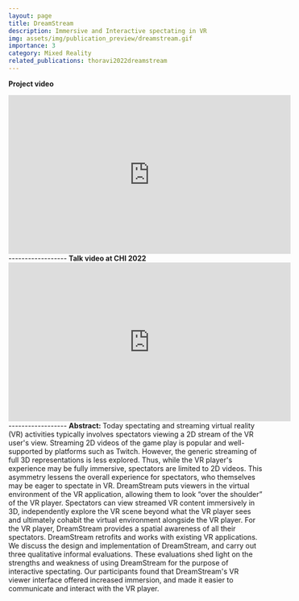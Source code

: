 ```yaml
---
layout: page
title: DreamStream
description: Immersive and Interactive spectating in VR
img: assets/img/publication_preview/dreamstream.gif
importance: 3
category: Mixed Reality
related_publications: thoravi2022dreamstream
---
```

<b> Project video </b>
<iframe width="560" height="315" src="https://www.youtube.com/embed/TX-nTcRY7gE?si=J7Vono1WKmBhpYfX" title="YouTube video player" frameborder="0" allow="accelerometer; autoplay; clipboard-write; encrypted-media; gyroscope; picture-in-picture; web-share" allowfullscreen></iframe>
------------------
<b> Talk video at CHI 2022</b>
<iframe width="560" height="315" src="https://www.youtube.com/embed/NSkYi8Fi0jg?si=cODjJLnUfqQ1kezx" title="YouTube video player" frameborder="0" allow="accelerometer; autoplay; clipboard-write; encrypted-media; gyroscope; picture-in-picture; web-share" allowfullscreen></iframe>
------------------
<b> Abstract: </b>
Today spectating and streaming virtual reality (VR) activities typically involves spectators viewing a 2D stream of the VR user's view. Streaming 2D videos of the game play is popular and well-supported by platforms such as Twitch. However, the generic streaming of full 3D representations is less explored. Thus, while the VR player's experience may be fully immersive, spectators are limited to 2D videos. This asymmetry lessens the overall experience for spectators, who themselves may be eager to spectate in VR. DreamStream puts viewers in the virtual environment of the VR application, allowing them to look “over the shoulder” of the VR player. Spectators can view streamed VR content immersively in 3D, independently explore the VR scene beyond what the VR player sees and ultimately cohabit the virtual environment alongside the VR player. For the VR player, DreamStream provides a spatial awareness of all their spectators. DreamStream retrofits and works with existing VR applications. We discuss the design and implementation of DreamStream, and carry out three qualitative informal evaluations. These evaluations shed light on the strengths and weakness of using DreamStream for the purpose of interactive spectating. Our participants found that DreamStream's VR viewer interface offered increased immersion, and made it easier to communicate and interact with the VR player.